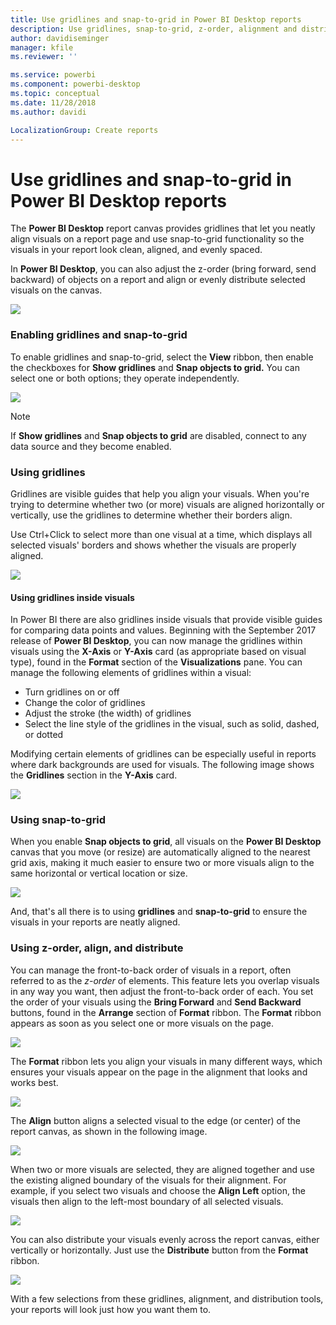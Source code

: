 ```yaml
---
title: Use gridlines and snap-to-grid in Power BI Desktop reports
description: Use gridlines, snap-to-grid, z-order, alignment and distribution in Power BI Desktop reports
author: davidiseminger
manager: kfile
ms.reviewer: ''

ms.service: powerbi
ms.component: powerbi-desktop
ms.topic: conceptual
ms.date: 11/28/2018
ms.author: davidi

LocalizationGroup: Create reports
---
```

# Use gridlines and snap-to-grid in Power BI Desktop reports
The **Power BI Desktop** report canvas provides gridlines that let you neatly align visuals on a report page and use snap-to-grid functionality so the visuals in your report look clean, aligned, and evenly spaced.

In **Power BI Desktop**, you can also adjust the z-order (bring forward, send backward) of objects on a report and align or evenly distribute selected visuals on the canvas.

![](media/desktop-gridlines-snap-to-grid/snap-to-grid_0.png)

### Enabling gridlines and snap-to-grid
To enable gridlines and snap-to-grid, select the **View** ribbon, then enable the checkboxes for **Show gridlines** and **Snap objects to grid.** You can select one or both options; they operate independently.

![](media/desktop-gridlines-snap-to-grid/snap-to-grid_1.png)

> [!NOTE]
> If **Show gridlines** and **Snap objects to grid** are disabled, connect to any data source and they become enabled.
> 
> 

### Using gridlines
Gridlines are visible guides that help you align your visuals. When you're trying to determine whether two (or more) visuals are aligned horizontally or vertically, use the gridlines to determine whether their borders align.

Use Ctrl+Click to select more than one visual at a time, which displays all selected visuals' borders and shows whether the visuals are properly aligned.

![](media/desktop-gridlines-snap-to-grid/snap-to-grid_2.png)

#### Using gridlines inside visuals
In Power BI there are also gridlines inside visuals that provide visible guides for comparing data points and values. Beginning with the September 2017 release of **Power BI Desktop**, you can now manage the gridlines within visuals using the **X-Axis** or **Y-Axis** card (as appropriate based on visual type), found in the **Format** section of the **Visualizations** pane. You can manage the following elements of gridlines within a visual:

* Turn gridlines on or off
* Change the color of gridlines
* Adjust the stroke (the width) of gridlines
* Select the line style of the gridlines in the visual, such as solid, dashed, or dotted

Modifying certain elements of gridlines can be especially useful in reports where dark backgrounds are used for visuals. The following image shows the **Gridlines** section in the **Y-Axis** card.

![](media/desktop-gridlines-snap-to-grid/snap-to-grid_9.png)

### Using snap-to-grid
When you enable **Snap objects to grid**, all visuals on the **Power BI Desktop** canvas that you move (or resize) are automatically aligned to the nearest grid axis, making it much easier to ensure two or more visuals align to the same horizontal or vertical location or size.

![](media/desktop-gridlines-snap-to-grid/snap-to-grid_3.png)

And, that's all there is to using **gridlines** and **snap-to-grid** to ensure the visuals in your reports are neatly aligned.

### Using z-order, align, and distribute
You can manage the front-to-back order of visuals in a report, often referred to as the *z-order* of elements. This feature lets you overlap visuals in any way you want, then adjust the front-to-back order of each. You set the order of your visuals using the **Bring Forward** and **Send Backward** buttons, found in the **Arrange** section of **Format** ribbon. The **Format** ribbon appears as soon as you select one or more visuals on the page.

![](media/desktop-gridlines-snap-to-grid/snap-to-grid_4.png)

The **Format** ribbon lets you align your visuals in many different ways, which ensures your visuals appear on the page in the alignment that looks and works best.

![](media/desktop-gridlines-snap-to-grid/snap-to-grid_5.png)

The **Align** button aligns a selected visual to the edge (or center) of the report canvas, as shown in the following image.

![](media/desktop-gridlines-snap-to-grid/snap-to-grid_6.png)

When two or more visuals are selected, they are aligned together and use the existing aligned boundary of the visuals for their alignment. For example, if you select two visuals and choose the **Align Left** option, the visuals then align to the left-most boundary of all selected visuals.

![](media/desktop-gridlines-snap-to-grid/snap-to-grid_7.png)

You can also distribute your visuals evenly across the report canvas, either vertically or horizontally. Just use the **Distribute** button from the **Format** ribbon.

![](media/desktop-gridlines-snap-to-grid/snap-to-grid_8.png)

With a few selections from these gridlines, alignment, and distribution tools, your reports will look just how you want them to.

